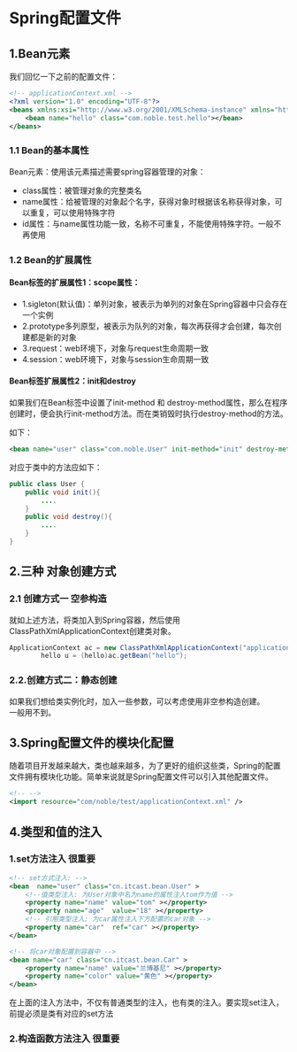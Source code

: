 # Spring配置文件

## 1.Bean元素
我们回忆一下之前的配置文件：<br>
```xml
<!-- applicationContext.xml --> 
<?xml version="1.0" encoding="UTF-8"?>
<beans xmlns:xsi="http://www.w3.org/2001/XMLSchema-instance" xmlns="http://www.springframework.org/schema/beans" xsi:schemaLocation="http://www.springframework.org/schema/beans http://www.springframework.org/schema/beans/spring-beans-4.2.xsd ">
	<bean name="hello" class="com.noble.test.hello"></bean>
</beans>
```
### 1.1 Bean的基本属性
Bean元素：使用该元素描述需要spring容器管理的对象：<br>
- class属性：被管理对象的完整类名
- name属性：给被管理的对象起个名字，获得对象时根据该名称获得对象，可以重复，可以使用特殊字符
- id属性：与name属性功能一致，名称不可重复，不能使用特殊字符。一般不再使用

### 1.2 Bean的扩展属性
#### Bean标签的扩展属性1：scope属性：
- 1.sigleton(默认值)：单列对象，被表示为单列的对象在Spring容器中只会存在一个实例
- 2.prototype多列原型，被表示为队列的对象，每次再获得才会创建，每次创建都是新的对象
- 3.request：web环境下，对象与request生命周期一致
- 4.session：web环境下，对象与session生命周期一致

#### Bean标签扩展属性2：init和destroy
如果我们在Bean标签中设置了init-method 和 destroy-method属性，那么在程序创建时，便会执行init-method方法。而在类销毁时执行destroy-method的方法。<br>

如下：<br>
```xml
<bean name="user" class="com.noble.User" init-method="init" destroy-method="destroy"></bean>
```
对应于类中的方法应如下：<br>
```java
public class User {
    public void init(){
        ....
    }
    public void destroy(){
        ....
    }
}
```

## 2.三种 对象创建方式

### 2.1 创建方式一 空参构造
就如上述方法，将类加入到Spring容器，然后使用ClassPathXmlApplicationContext创建类对象。<br>
```java
ApplicationContext ac = new ClassPathXmlApplicationContext("applicationContext.xml");
		hello u = (hello)ac.getBean("hello");
```

### 2.2.创建方式二：静态创建
如果我们想给类实例化时，加入一些参数，可以考虑使用非空参构造创建。<br>
一般用不到。<br>

## 3.Spring配置文件的模块化配置
随着项目开发越来越大，类也越来越多，为了更好的组织这些类，Spring的配置文件拥有模块化功能。简单来说就是Spring配置文件可以引入其他配置文件。<br>
```xml
<!-- -->
<import resource="com/noble/test/applicationContext.xml" />
```

## 4.类型和值的注入

### 1.set方法注入 很重要
```xml
<!-- set方式注入: -->
<bean  name="user" class="cn.itcast.bean.User" >
	<!--值类型注入: 为User对象中名为name的属性注入tom作为值 -->
	<property name="name" value="tom" ></property>
	<property name="age"  value="18" ></property>
	<!-- 引用类型注入: 为car属性注入下方配置的car对象 -->
	<property name="car"  ref="car" ></property>
</bean>

<!-- 将car对象配置到容器中 -->
<bean name="car" class="cn.itcast.bean.Car" >
	<property name="name" value="兰博基尼" ></property>
	<property name="color" value="黄色" ></property>
</bean>
```

在上面的注入方法中，不仅有普通类型的注入，也有类的注入。要实现set注入，前提必须是类有对应的set方法<br>

### 2.构造函数方法注入 很重要